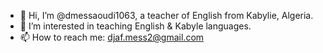 - 👋 Hi, I’m @dmessaoudi1063, a teacher of English from Kabylie, Algeria. 
- 👀 I’m interested in teaching English & Kabyle languages. 
- 📫 How to reach me: djaf.mess2@gmail.com

<!---
dmessaoudi1063/dmessaoudi1063 is a ✨ special ✨ repository because its `README.md` (this file) appears on your GitHub profile.
You can click the Preview link to take a look at your changes.
--->
